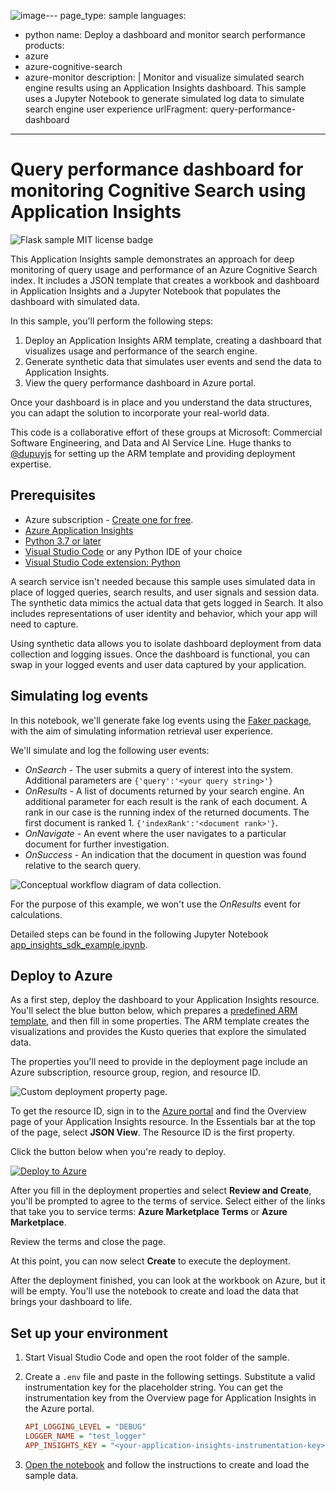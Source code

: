 ![image](https://github.com/Azure-Samples/azure-samples-search-evaluation/assets/49200399/c5cee2a9-e866-41c2-8fd6-6707d2b7d213)---
page_type: sample
languages:
  - python
name: Deploy a dashboard and monitor search performance
products:
  - azure
  - azure-cognitive-search
  - azure-monitor
description: |
  Monitor and visualize simulated search engine results using an Application Insights dashboard. This sample uses a Jupyter Notebook to generate simulated log data to simulate search engine user experience
urlFragment: query-performance-dashboard
---

# Query performance dashboard for monitoring Cognitive Search using Application Insights

![Flask sample MIT license badge](https://img.shields.io/badge/license-MIT-green.svg)

This Application Insights sample demonstrates an approach for deep monitoring of query usage and performance of an Azure Cognitive Search index. It includes a JSON template that creates a workbook and dashboard in Application Insights and a Jupyter Notebook that populates the dashboard with simulated data.

In this sample, you'll perform the following steps:

1. Deploy an Application Insights ARM template, creating a dashboard that visualizes usage and performance of the search engine.
1. Generate synthetic data that simulates user events and send the data to Application Insights.
1. View the query performance dashboard in Azure portal.

Once your dashboard is in place and you understand the data structures, you can adapt the solution to incorporate your real-world data.

This code is a collaborative effort of these groups at Microsoft: Commercial Software Engineering, and Data and AI Service Line. Huge thanks to [@dupuyjs](https://github.com/dupuyjs) for setting up the ARM template and providing deployment expertise.

## Prerequisites

* Azure subscription - [Create one for free](https://azure.microsoft.com/free/).
* [Azure Application Insights](https://docs.microsoft.com/azure/azure-monitor/app/create-new-resource)
* [Python 3.7 or later](https://www.python.org/downloads/)
* [Visual Studio Code](https://code.visualstudio.com/Download) or any Python IDE of your choice
* [Visual Studio  Code extension: Python](https://marketplace.visualstudio.com/items?itemName=ms-python.python)

A search service isn't needed because this sample uses simulated data in place of logged queries, search results, and user signals and session data. The synthetic data mimics the actual data that gets logged in Search. It also includes representations of user identity and behavior, which your app will need to capture.

Using synthetic data allows you to isolate dashboard deployment from data collection and logging issues. Once the dashboard is functional, you can swap in your logged events and user data captured by your application.

## Simulating log events

In this notebook, we'll generate fake log events using the [Faker package](https://pypi.org/project/Faker/), with the aim of simulating information retrieval user experience.

We'll simulate and log the following user events:

* *OnSearch* - The user submits a query of interest into the system. Additional parameters are `{'query':'<your query string>'}`
* *OnResults* - A list of documents returned by your search engine. An additional parameter for each result is the rank of each document.
A rank in our case is the running index of the returned documents. The first document is ranked 1. `{'indexRank':'<document rank>'}`.
* *OnNavigate* - An event where the user navigates to a particular document for further investigation.
* *OnSuccess* - An indication that the document in question was found relative to the search query.

![Conceptual workflow diagram of data collection.](./images/search_funnel.png)

For the purpose of this example, we won't use the *OnResults* event for calculations.

Detailed steps can be found in the following Jupyter Notebook [app_insights_sdk_example.ipynb](notebooks/app_insights_sdk_example.ipynb).
  
## Deploy to Azure

As a first step, deploy the dashboard to your Application Insights resource. You'll select the blue button below, which prepares a [predefined ARM template](/src/arm/dashboard.template.json), and then fill in some properties. The ARM template creates the visualizations and provides the Kusto queries that explore the simulated data.

The properties you'll need to provide in the deployment page include an Azure subscription, resource group, region, and resource ID. 

![Custom deployment property page.](images/custom-deployment.png)

To get the resource ID, sign in to the [Azure portal](https://portal.azure.com ) and find the Overview page of your Application Insights resource. In the Essentials bar at the top of the page, select **JSON View**. The Resource ID is the first property.

Click the button below when you're ready to deploy.

[![Deploy to Azure](https://aka.ms/deploytoazurebutton)](https://portal.azure.com/#create/Microsoft.Template/uri/https%3A%2F%2Fraw.githubusercontent.com%2FAzure-Samples%2Fazure-samples-search-evaluation%2Fmain%2Fsrc%2Farm%2Fdashboard.template.json)

After you fill in the deployment properties and select **Review and Create**, you'll be prompted to agree to the terms of service. Select either of the links that take you to service terms: **Azure Marketplace Terms** or **Azure Marketplace**.

Review the terms and close the page.

At this point, you can now select **Create** to execute the deployment.

After the deployment finished, you can look at the workbook on Azure, but it will be empty. You'll use the notebook to create and load the data that brings your dashboard to life.

## Set up your environment

1. Start Visual Studio Code and open the root folder of the sample.

1. Create a `.env` file and paste in the following settings. Substitute a valid instrumentation key for the placeholder string. You can get the instrumentation key from the Overview page for Application Insights in the Azure portal.

   ```ini
   API_LOGGING_LEVEL = "DEBUG"
   LOGGER_NAME = "test_logger"
   APP_INSIGHTS_KEY = "<your-application-insights-instrumentation-key>"
   ```

1. [Open the notebook](/notebooks/app_insights_sdk_example.ipynb) and follow the instructions to create and load the sample data.
